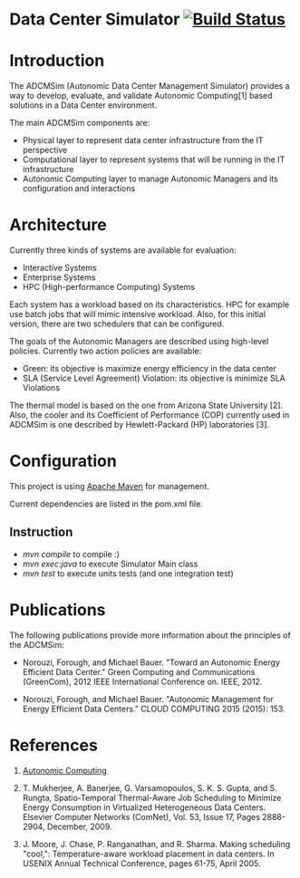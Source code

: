 Data Center Simulator [![Build Status](https://travis-ci.org/coelhudo/DataCenterSimulator.svg?branch=master)](https://travis-ci.org/coelhudo/DataCenterSimulator)
=====================

# Introduction

The ADCMSim (Autonomic Data Center Management Simulator) provides a
way to develop, evaluate, and validate Autonomic Computing\[1\] based
solutions in a Data Center environment.

The main ADCMSim components are:
* Physical layer to represent data center infrastructure from the IT perspective
* Computational layer to represent systems that will be running in the
IT infrastructure
* Autonomic Computing layer to manage Autonomic Managers and its
configuration and interactions

# Architecture

Currently three kinds of systems are available for evaluation:
* Interactive Systems
* Enterprise Systems
* HPC (High-performance Computing) Systems

Each system has a workload based on its characteristics. HPC for
example use batch jobs that will mimic intensive workload. Also, for
this initial version, there are two schedulers that can be configured.

The goals of the Autonomic Managers are described using high-level
policies. Currently two action policies are available:
* Green: its objective is maximize energy efficiency in the data center
* SLA (Service Level Agreement) Violation: its objective is minimize SLA Violations

The thermal model is based on the one from Arizona State University
\[2\]. Also, the cooler and its Coefficient of Performance (COP)
currently used in ADCMSim is one described by Hewlett-Packard (HP)
laboratories \[3\].

# Configuration

This project is using [Apache Maven](https://maven.apache.org/) for management.

Current dependencies are listed in the pom.xml file.

## Instruction

* *mvn compile* to compile :)
* *mvn exec:java* to execute Simulator Main class
* *mvn test* to execute units tests (and one integration test)

# Publications

The following publications provide more information about the
principles of the ADCMSim:

* Norouzi, Forough, and Michael Bauer. "Toward an Autonomic Energy
  Efficient Data Center." Green Computing and Communications
  (GreenCom), 2012 IEEE International Conference on. IEEE, 2012.

* Norouzi, Forough, and Michael Bauer. "Autonomic Management for
Energy Efficient Data Centers." CLOUD COMPUTING 2015 (2015): 153.


References
==========

1. [Autonomic Computing](https://en.wikipedia.org/wiki/Autonomic_computing
   "Autonomic Computing")

2. T. Mukherjee, A. Banerjee, G. Varsamopoulos, S. K. S. Gupta, and
S. Rungta, Spatio-Temporal Thermal-Aware Job Scheduling to Minimize
Energy Consumption in Virtualized Heterogeneous Data Centers. Elsevier
Computer Networks (ComNet), Vol. 53, Issue 17, Pages 2888-2904,
December, 2009.

3. J. Moore, J. Chase, P. Ranganathan, and R. Sharma. Making
scheduling "cool,": Temperature-aware workload placement in data
centers. In USENIX Annual Technical Conference, pages 61-75,
April 2005.
